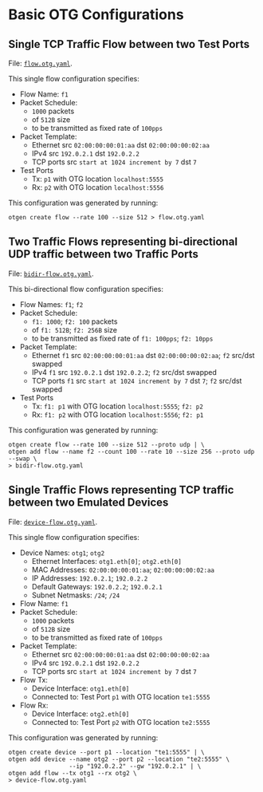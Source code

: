 # Basic OTG Configurations

## Single TCP Traffic Flow between two Test Ports

File: [`flow.otg.yaml`](flow.otg.yaml).

This single flow configuration specifies:

* Flow Name: `f1`
* Packet Schedule: 
    * `1000` packets 
    * of `512B` size 
    * to be transmitted as fixed rate of `100pps`
* Packet Template: 
    * Ethernet src `02:00:00:00:01:aa` dst `02:00:00:00:02:aa`
    * IPv4 src `192.0.2.1` dst `192.0.2.2`
    * TCP ports src `start at 1024 increment by 7` dst `7`
* Test Ports
    * Tx: `p1` with OTG location `localhost:5555`
    * Rx: `p2` with OTG location `localhost:5556`

This configuration was generated by running:

```Shell
otgen create flow --rate 100 --size 512 > flow.otg.yaml
```

## Two Traffic Flows representing bi-directional UDP traffic between two Traffic Ports

File: [`bidir-flow.otg.yaml`](bidir-flow.otg.yaml).

This bi-directional flow configuration specifies:

* Flow Names: `f1`; `f2`
* Packet Schedule: 
    * `f1: 1000`; `f2: 100` packets
    * of `f1: 512B`; `f2: 256B` size 
    * to be transmitted as fixed rate of `f1: 100pps`; `f2: 10pps`
* Packet Template: 
    * Ethernet `f1` src `02:00:00:00:01:aa` dst `02:00:00:00:02:aa`; `f2` src/dst swapped
    * IPv4 `f1` src `192.0.2.1` dst `192.0.2.2`; `f2` src/dst swapped
    * TCP ports `f1` src `start at 1024 increment by 7` dst `7`; `f2` src/dst swapped
* Test Ports
    * Tx: `f1: p1` with OTG location `localhost:5555`; `f2: p2`
    * Rx: `f1: p2` with OTG location `localhost:5556`; `f2: p1`

This configuration was generated by running:

```Shell
otgen create flow --rate 100 --size 512 --proto udp | \
otgen add flow --name f2 --count 100 --rate 10 --size 256 --proto udp --swap \
> bidir-flow.otg.yaml
```

## Single Traffic Flows representing TCP traffic between two Emulated Devices

File: [`device-flow.otg.yaml`](device-flow.otg.yaml).

This single flow configuration specifies:

* Device Names: `otg1`; `otg2`
    * Ethernet Interfaces: `otg1.eth[0]`; `otg2.eth[0]`
    * MAC Addresses: `02:00:00:00:01:aa`; `02:00:00:00:02:aa`
    * IP Addresses: `192.0.2.1`; `192.0.2.2`
    * Default Gateways: `192.0.2.2`; `192.0.2.1`
    * Subnet Netmasks: `/24`; `/24`
* Flow Name: `f1`
* Packet Schedule: 
    * `1000` packets 
    * of `512B` size 
    * to be transmitted as fixed rate of `100pps`
* Packet Template: 
    * Ethernet src `02:00:00:00:01:aa` dst `02:00:00:00:02:aa`
    * IPv4 src `192.0.2.1` dst `192.0.2.2`
    * TCP ports src `start at 1024 increment by 7` dst `7`
* Flow Tx:
    * Device Interface: `otg1.eth[0]`
    * Connected to: Test Port `p1` with OTG location `te1:5555`
* Flow Rx:
    * Device Interface: `otg2.eth[0]`
    * Connected to: Test Port `p2` with OTG location `te2:5555`

This configuration was generated by running:

```Shell
otgen create device --port p1 --location "te1:5555" | \
otgen add device --name otg2 --port p2 --location "te2:5555" \
                 --ip "192.0.2.2" --gw "192.0.2.1" | \
otgen add flow --tx otg1 --rx otg2 \
> device-flow.otg.yaml
```